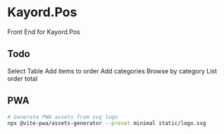 # Kayord.Pos

Front End for Kayord.Pos

## Todo

Select Table
Add items to order
Add categories
Browse by category
List order total

## PWA

```bash
# Generate PWA assets from svg logo
npx @vite-pwa/assets-generator --preset minimal static/logo.svg
```
